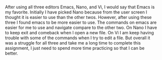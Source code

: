 After using all three editors Emacs, Nano, and Vi, I would say that Emacs is my favorite.  Initially I have picked Nano because from the user screen I thought it is easier to use than the other twos.  However, after using these three I found emacs to be more easier to use.  The commands on emacs are easier for me to use and navigate compare to the other two.  On Nano I have to keep exit and comeback when I open a new file.  On Vi I am keep having trouble with some of the commands when I try to edit a file.  But overall it was a struggle for all three and take me a long time to complete this assignment, I just need to spend more time practicing so that I can be better.